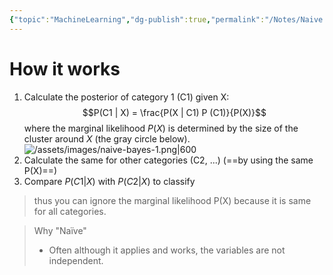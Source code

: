 ```yaml
---
{"topic":"MachineLearning","dg-publish":true,"permalink":"/Notes/Naive Bayes/","dgPassFrontmatter":true,"noteIcon":""}
---
```


# How it works
1.  Calculate the posterior of category 1 (C1) given X:
 $$P(C1 | X) = \frac{P(X | C1) P (C1)}{P(X)}$$
 where the marginal likelihood $P(X)$ is determined by the size of the cluster around $X$ (the gray circle below).
 ![/assets/images/naive-bayes-1.png|600](/img/user/assets/images/naive-bayes-1.png)
 2. Calculate the same for other categories (C2, ...) (==by using the same P(X)==)
 4. Compare $P(C1|X)$ with $P(C2|X)$ to classify 
 > thus you can ignore the marginal likelihood P(X) because it is same for all categories.
 
 >Why "Naïve"
> - Often although it applies and works, the variables are not independent.
 